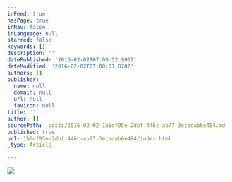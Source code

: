 ```yaml
---
inFeed: true
hasPage: true
inNav: false
inLanguage: null
starred: false
keywords: []
description: ''
datePublished: '2016-02-02T07:00:52.990Z'
dateModified: '2016-02-02T07:00:01.078Z'
authors: []
publisher:
  name: null
  domain: null
  url: null
  favicon: null
title: ''
author: []
sourcePath: _posts/2016-02-02-1b5df95e-2dbf-446c-ab77-3ecedab6e484.md
published: true
url: 1b5df95e-2dbf-446c-ab77-3ecedab6e484/index.html
_type: Article

---
```

![](https://the-grid-user-content.s3-us-west-2.amazonaws.com/5633dd60-cc24-4c9a-9ec2-3085d203b9e6.jpg)